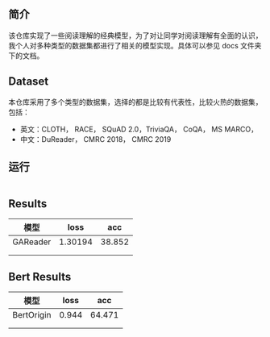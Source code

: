 ## 简介

该仓库实现了一些阅读理解的经典模型，为了对让同学对阅读理解有全面的认识，我个人对多种类型的数据集都进行了相关的模型实现。具体可以参见 docs 文件夹下的文档。

## Dataset

本仓库采用了多个类型的数据集，选择的都是比较有代表性，比较火热的数据集，包括：

- 英文：CLOTH， RACE， SQuAD 2.0，TriviaQA， CoQA， MS MARCO， 
- 中文：DuReader， CMRC 2018， CMRC 2019




## 运行

```

```

## Results

| 模型     | loss    | acc    |
| -------- | ------- | ------ |
| GAReader | 1.30194 | 38.852 |
|          |         |        |
|          |         |        |



## Bert Results

| 模型       | loss  | acc    |
| ---------- | ----- | ------ |
| BertOrigin | 0.944 | 64.471 |
|            |       |        |
|            |       |        |

